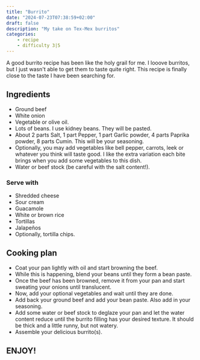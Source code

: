 ```yaml
---
title: "Burrito"
date: "2024-07-23T07:38:59+02:00"
draft: false
description: "My take on Tex-Mex burritos"
categories: 
    - recipe
    - difficulty 3|5
---
```


A good burrito recipe has been like the holy grail for me. I looove burritos, but I just wasn't able to get them to taste quite right. This recipe is finally close to the taste I have been searching for. 

## Ingredients

- Ground beef
- White onion
- Vegetable or olive oil. 
- Lots of beans. I use kidney beans. They will be pasted. 
- About 2 parts Salt, 1 part Pepper, 1 part Garlic powder, 4 parts Paprika powder, 8 parts Cumin. This will be your seasoning. 
- Optionally, you may add vegetables like bell pepper, carrots, leek or whatever you think will taste good. I like the extra variation each bite brings when you add some vegetables to this dish.
- Water or beef stock (be careful with the salt content!).   

### Serve with
- Shredded cheese
- Sour cream
- Guacamole
- White or brown rice
- Tortillas
- Jalapeños
- Optionally, tortilla chips. 

## Cooking plan
- Coat your pan lightly with oil and start browning the beef. 
- While this is happening, blend your beans until they form a bean paste. 
- Once the beef has been browned, remove it from your pan and start sweating your onions until translucent. 
- Now, add your optional vegetables and wait until they are done. 
- Add back your ground beef and add your bean paste. Also add in your seasoning. 
- Add some water or beef stock to deglaze your pan and let the water content reduce until the burrito filling has your desired texture. It should be thick and a little runny, but not watery. 
- Assemble your delicious burrito(s).

## ENJOY!